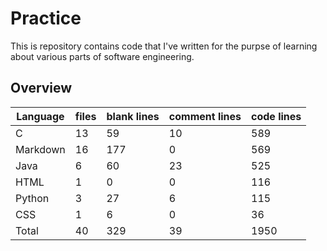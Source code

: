 # Practice
This is repository contains code that I've written for the purpse of learning about various parts of software engineering.

## Overview

Language |                    files |         blank lines |       comment lines |          code lines
---------|--------------------------|---------------|---------------|----------
C        |                       13 |            59 |            10 |           589
Markdown |                       16 |           177 |             0 |           569
Java     |                        6 |            60 |            23 |           525
HTML     |                        1 |             0 |             0 |           116
Python   |                        3 |            27 |             6 |           115
CSS      |                        1 |             6 |             0 |            36
Total      |                       40 |           329 |            39 |          1950
